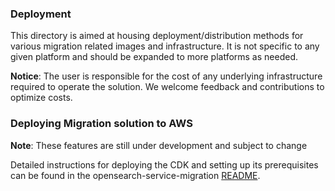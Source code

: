 ### Deployment
This directory is aimed at housing deployment/distribution methods for various migration related images and infrastructure. It is not specific to any given platform and should be expanded to more platforms as needed. 

**Notice**: The user is responsible for the cost of any underlying infrastructure required to operate the solution. We welcome feedback and contributions to optimize costs.

### Deploying Migration solution to AWS

**Note**: These features are still under development and subject to change

Detailed instructions for deploying the CDK and setting up its prerequisites can be found in the opensearch-service-migration [README](./cdk/opensearch-service-migration/README.md).